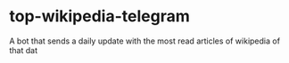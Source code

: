 # top-wikipedia-telegram
A bot that sends a daily update with the most read articles of wikipedia of that dat 
